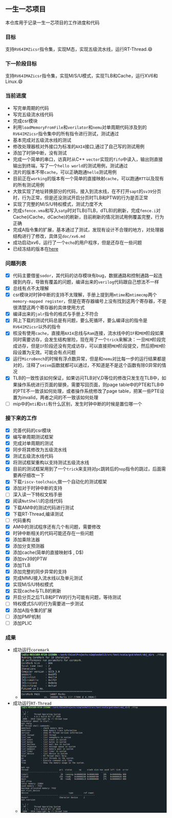 ## 一生一芯项目

本仓库用于记录一生一芯项目的工作进度和代码

### 目标

支持`RV64IMZicsr`指令集，实现M态，实现五级流水线，运行RT-Thread.:smile:

### 下一阶段目标

支持`RV64IMAZicsr`指令集，实现M/S/U模式，实现TLB和Cache，运行XV6和Linux.:smile:

### 当前进度

+ 写完单周期的代码
+ 写完五级流水线代码
+ 完成csr模块
+ 利用`loadMemoryFromFile`和`verilator`和`nemu`对单周期代码涉及到的`RV64IMZicsr`指令集中的所有指令进行测试，测试通过
+ 基本完成对五级流水线的测试
+ 修改处理器核对外接口为标准的`AXI4`接口,通过了自己写的测试用例
+ 添加了时钟中断，没有测试
+ 完成一个简单的串口，访真时从C++ `vector`实现的`fifo`中读入，输出则直接输出到终端，写了一个`hello world`的测试用例，测试通过
+ 流片的版本不带`cache`，可以正确跑通`hello`测试用例
+ 目前正在`working`的版本有一个简单的直接映射`cache`，可以跑通`RTT`以及现有的所有测试用例
+ 大致实现了地址转换部分的代码，接入到流水线，在不打开`sapt`的`sv39`分页时，行为正常，但是还没测试开启分页时TLB和PTW的行为是否正常
+ 实现了完整的M/S/U特权模式，测试力度不大
+ 完成`sfence.vma`和写入`satp`时对TLB(iTLB，dTLB)的刷新，完成`fence.i`对Cache(iCache，dCache)的刷新，目前刷新的情况测试用例覆盖完整，行为正确
+ 完成A指令集的扩展，基本通过了测试，发现有设计不合理的地方，对处理器结构进行了修改，具体见`doc/xv6.md`
+ 成功启动xv6，运行了一个`echo`的用户程序，但是还存在一些问题
+ 已经冻结的版本在[here](https://github.com/happy-lx/ysyx_lx)

### 问题列表

+ [x] 代码主要借鉴`sodor`，其代码的访存模块有bug，数据通路和控制通路一起连接到内存，导致有覆盖的问题，编译出来的`verilog`代码跟自己想法不一样
+ [x] 总线有点不太理解
+ [x] csr模块对时钟中断的支持不太理解，手册上提到用`mtime`和`mtimecmp`两个`memory-mapped register`，但是在寄存器编号上没有找到这两个寄存器，不是很清楚这两个寄存器的具体使用方式
+ [x] 编译出来的`jalr`指令的格式与手册上不符合
+ [x] 网上下载的测试代码总是有问题，要么死循环，要么编译出的指令是`RV64IMZicsr`以外的指令
+ [x] 核没有使用`cache`，直接用`AXI4`总线与`Ram`连接，流水线中的`IF`和`MEM`阶段如果同时需要访存，会发生结构冒险，现在用了一个`trick`来解决：一旦`MEM`阶段完成访存，但是`IF`阶段还没有完成访存，可以直接把`MEM`阶段提交，然后把`MEM`阶段设置为无效。可能会有点问题
+ [x] 运行`MicroBench`的时候有浮点数异常，但是和`nemu`对比每一步的运行结果都是对的，注释了`seive`函数就都可以通过，不知道是不是这个函数有除0异常的情况
+ [x] TLB的一致性该如何保证，如果访问TLB对V,D等位的修改只发生在TLB中，如果操作系统进行页面的替换，需要写回页面，则page table中的PTE和TLB中的PTE不一致该如何处理，或者操作系统修改了page table，把某一些PTE设置为invalid，两者之间的不一致该如何处理
+ [ ] mip中的`mti`和`sti`有什么区别，发生时钟中断的时候是置位哪一个

### 接下来的工作

- [x] 完善代码的csr模块
- [x] 编写单周期测试框架
- [x] 完成对单周期的测试
- [x] 同步将其修改为五级流水线
- [x] 测试五级流水线代码
- [x] 将测试框架重构以支持测试五级流水线
- [x] 目前的测试框架用到了一个`trick`来支持对`pc`跳转后的`nop`指令的跳过，后面需要再仔细改一下
- [x] 下载`riscv-toolchain`,做一个自动化的测试框架
- [x] 添加对于时钟中断的支持
- [ ] 深入读一下特权文档手册
- [x] 阅读`NutShell`的总线代码
- [x] 下载AM中的测试代码进行测试
- [x] 下载RT-Thread,编译测试
- [ ] 代码重构
- [x] AM中的测试程序还有几个有问题，需要修改
- [x] 时钟中断相关的代码可能还存在一些问题
- [x] 添加乘除法器
- [x] 添加分支预测器
- [x] 添加cache(简单的直接映射I$ , D$)
- [x] 添加sv39的PTW
- [x] 添加TLB
- [x] 添加完整的同步异常的支持
- [x] 完成MMU接入流水线以及单元测试
- [x] 实现M/S/U特权模式
- [x] 实现cache与TLB的刷新
- [x] 开启分页之后TLB和PTW的行为可能有问题，等待测试
- [ ] 特权模式S/U的行为需要进一步测试
- [x] 添加A指令集的扩展
- [ ] 添加PMP机制
- [ ] 添加PLIC

### 成果

+ 成功运行`coremark`
  + ![coremark](doc/screenshot/coremark测试.png)
+ 成功运行`RT-Thread`
  + ![RT-Thread](doc/screenshot/启动rtthread.png)